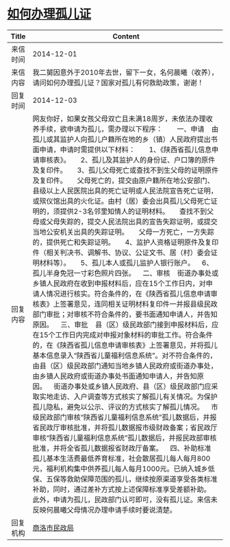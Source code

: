 # <a href="http://www.shangluo.gov.cn/zmhd/ldxxxx.jsp?urltype=leadermail.LeaderMailContentUrl&wbtreeid=1112&leadermailid=2834">如何办理孤儿证</a>
| Title |                                                                                                                                                                                                                                                                                                                                                                                                                                                                                                                                                               Content                                                                                                                                                                                                                                                                                                                                                                                                                                                                                                                                                               |
|:-----:|-------------------------------------------------------------------------------------------------------------------------------------------------------------------------------------------------------------------------------------------------------------------------------------------------------------------------------------------------------------------------------------------------------------------------------------------------------------------------------------------------------------------------------------------------------------------------------------------------------------------------------------------------------------------------------------------------------------------------------------------------------------------------------------------------------------------------------------------------------------------------------------------------------------------------------------------------------------------------------------------------------------------------------------------------------------------------------------------------------------------------------------|
| 来信时间  | 2014-12-01                                                                                                                                                                                                                                                                                                                                                                                                                                                                                                                                                                                                                                                                                                                                                                                                                                                                                                                                                                                                                                                                                                                          |
| 来信内容  | 我二舅因意外于2010年去世，留下一女，名何晨曦（收养），请问如何办理孤儿证？国家对孤儿有何救助政策，谢谢！                                                                                                                                                                                                                                                                                                                                                                                                                                                                                                                                                                                                                                                                                                                                                                                                                                                                                                                                                                                                                                                                              |
| 回复时间  | 2014-12-03                                                                                                                                                                                                                                                                                                                                                                                                                                                                                                                                                                                                                                                                                                                                                                                                                                                                                                                                                                                                                                                                                                                          |
| 回复内容  | 网友你好，如果女孩父母双亡且未满18周岁，未依法办理收养手续，欲申请为孤儿，需办理以下程序：　    一、申请    由孤儿或其监护人向孤儿户籍所在地的乡（镇）人民政府提出书面申请，申请时需提供以下材料：　　1、《陕西省孤儿信息申请审核表》。　　2、孤儿及其监护人的身份证、户口簿的原件及复印件。　　3、孤儿父母死亡或查找不到生父母的证明原件及复印件。　　父母死亡的，提交由原户籍所在地公安部门、县级以上人民医院出具的死亡证明或人民法院宣告死亡证明，或殡仪馆出具的火化证。由村（居）委会出具孤儿父母死亡证明的，须提供2-3名邻里知情人的证明材料。　　查找不到父母或父母失踪的，提交人民法院出具的宣告失踪证明，或提交当地公安机关出具的失踪证明。　　父母一方死亡，一方失踪的，提供死亡和失踪证明。　　4、监护人资格证明原件及复印件（相关判决书、调解书、协议、公证文书、居（村）委会证明材料等）。　　5、孤儿本人或孤儿监护人银行账户。    6、孤儿半身免冠一寸彩色照片四张。    二、审核    街道办事处或乡镇人民政府在收到申报材料后，应在15个工作日内，对申请人情况进行核实。符合条件的，在《陕西省孤儿信息申请审核表》上签署意见，连同相关证明材料复印件一并报县级民政部门审批；对审核不符合条件的，要书面通知申请人，并告知原因。    三、审批    县（区）级民政部门接到申报材料后，应在15个工作日内完成对申报对象材料的审批工作。符合条件的，在《陕西省孤儿信息申请审核表》上签署意见，并将孤儿基本信息录入“陕西省儿童福利信息系统”。对不符合条件的，由县（区）级民政部门通知当地乡镇人民政府或街道办事处，由乡镇人民政府或街道办事处书面通知申请人，并告知原因。    街道办事处或乡镇人民政府、县（区）级民政部门应采取实地走访、入户调查等方式核实了解孤儿有关情况。为保护孤儿隐私，避免以公示、评议的方式核实了解孤儿情况。    市级民政部门审核“陕西省儿童福利信息系统”孤儿数据后，并报省民政厅审核批准，并将孤儿数据报市级财政备案；省民政厅审核“陕西省儿童福利信息系统”孤儿数据后，并报民政部审核批准，并将全省孤儿数据报省财政厅备案。    四、补助标准    孤儿基本生活费最低养育标准，社会散居孤儿每人每月800元，福利机构集中供养孤儿每人每月1000元。已纳入城乡低保、五保等救助保障范围的孤儿，继续按原渠道享受各类标准补助，同时，通过差补方式按上述保障标准享受差额补助。    此外，申请为孤儿，民政部门认可即可，没有孤儿证。来信未反映何晨曦父母情况办理申请手续时要说清楚。 |
| 回复机构  | <a href="../../categories/agencies/商洛市民政局.md">商洛市民政局</a>                                                                                                                                                                                                                                                                                                                                                                                                                                                                                                                                                                                                                                                                                                                                                                                                                                                                                                                                                                                                                                                                            |